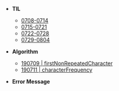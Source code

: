 - **TIL**
    - [0708-0714](/til2019/0708-0714.md)
    - [0715-0721](/til2019/0715-0721.md)
    - [0722-0728](/til2019/0722-0728.md)
    - [0729-0804](/til2019/0729-0804.md)

- **Algorithm**
    - [190709 | firstNonRepeatedCharacter](/algorithm/190709.md)
    - [190711 | characterFrequency](/algorithm/190711.md)

- **Error Message**
